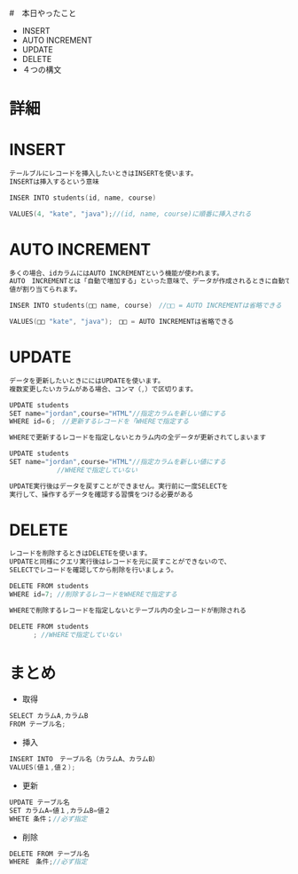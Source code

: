 #　本日やったこと

- INSERT
- AUTO INCREMENT
- UPDATE
- DELETE
- ４つの構文

# 詳細
# INSERT
```go
テールブルにレコードを挿入したいときはINSERTを使います。
INSERTは挿入するという意味
```
```go
INSER INTO students(id, name, course)

VALUES(4, "kate", "java");//(id, name, course)に順番に挿入される
```

# AUTO INCREMENT
```go
多くの場合、idカラムにはAUTO INCREMENTという機能が使われます。
AUTO　INCREMENTとは「自動で増加する」といった意味で、データが作成されるときに自動で
値が割り当てられます。
```

```go
INSER INTO students(□□ name, course)　//□□ = AUTO INCREMENTは省略できる

VALUES(□□ "kate", "java");　□□ = AUTO INCREMENTは省略できる
```

# UPDATE
```go
データを更新したいときににはUPDATEを使います。
複数変更したいカラムがある場合、コンマ（,）で区切ります。
```

```go
UPDATE students
SET name="jordan",course="HTML"//指定カラムを新しい値にする
WHERE id=６;　//更新するレコードを「WHEREで指定する
```

```go
WHEREで更新するレコードを指定しないとカラム内の全データが更新されてしまいます
```
```go
UPDATE students
SET name="jordan",course="HTML"//指定カラムを新しい値にする
            //WHEREで指定していない
```
```go
UPDATE実行後はデータを戻すことができません。実行前に一度SELECTを
実行して、操作するデータを確認する習慣をつける必要がある
```

# DELETE
```go
レコードを削除するときはDELETEを使います。
UPDATEと同様にクエリ実行後はレコードを元に戻すことができないので、
SELECTでレコードを確認してから削除を行いましょう。
```
```go
DELETE FROM students
WHERE id=7; //削除するレコードをWHEREで指定する
```
```go
WHEREで削除するレコードを指定しないとテーブル内の全レコードが削除される
```

```go
DELETE FROM students
      ; //WHEREで指定していない
```

# まとめ
- 取得
```go
SELECT カラムA,カラムB
FROM テーブル名;
```

- 挿入
```go
INSERT INTO　テーブル名（カラムA、カラムB）
VALUES(値１,値２);
```

- 更新
```go
UPDATE テーブル名
SET カラムA=値１,カラムB=値２
WHETE 条件；//必ず指定
```

- 削除
```go
DELETE FROM テーブル名
WHERE　条件;//必ず指定
```
